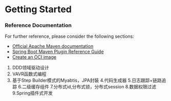 # Getting Started

### Reference Documentation

For further reference, please consider the following sections:

* [Official Apache Maven documentation](https://maven.apache.org/guides/index.html)
* [Spring Boot Maven Plugin Reference Guide](https://docs.spring.io/spring-boot/docs/2.6.12/maven-plugin/reference/html/)
* [Create an OCI image](https://docs.spring.io/spring-boot/docs/2.6.12/maven-plugin/reference/html/#build-image)

1. DDD领域驱动设计
2. VAVR函数式编程
3. 基于Step Builder模式的Myabtis，JPA封裝
4.代码生成器
5.日志跟踪+链路追踪
6.二级缓存组件
7.分布式id,分布式锁，分布式session
8.数据权限过滤
9.Spring插件式开发
   
   
